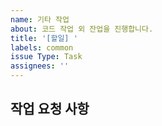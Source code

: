 ```yaml
---
name: 기타 작업
about: 코드 작업 외 잔업을 진행합니다.
title: '[할일] '
labels: common
issue Type: Task
assignees: ''
---
```


## 작업 요청 사항

<!-- 어떤 업무를 진행해야 할지 설명해주세요. -->
